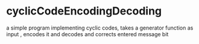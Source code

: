 # cyclicCodeEncodingDecoding
a simple program implementing cyclic codes, takes a generator function as input , encodes it and decodes and corrects entered message bit  

